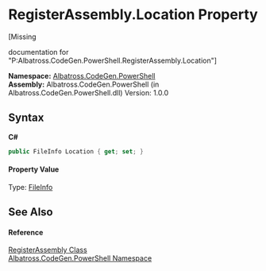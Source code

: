 # RegisterAssembly.Location Property 
 

\[Missing <summary> documentation for "P:Albatross.CodeGen.PowerShell.RegisterAssembly.Location"\]

**Namespace:**&nbsp;<a href="N_Albatross_CodeGen_PowerShell.md">Albatross.CodeGen.PowerShell</a><br />**Assembly:**&nbsp;Albatross.CodeGen.PowerShell (in Albatross.CodeGen.PowerShell.dll) Version: 1.0.0

## Syntax

**C#**<br />
``` C#
public FileInfo Location { get; set; }
```


#### Property Value
Type: <a href="http://msdn2.microsoft.com/en-us/library/akth6b1k" target="_blank">FileInfo</a>

## See Also


#### Reference
<a href="T_Albatross_CodeGen_PowerShell_RegisterAssembly.md">RegisterAssembly Class</a><br /><a href="N_Albatross_CodeGen_PowerShell.md">Albatross.CodeGen.PowerShell Namespace</a><br />